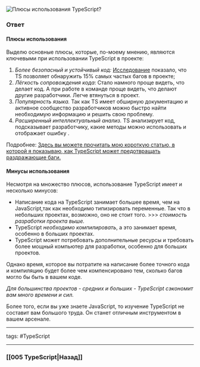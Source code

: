 ![Плюсы использования TypeScript?](https://youtu.be/TOn-1RrowKE?t=529) 

### Ответ
#### Плюсы использования

Выделю основные плюсы, которые, по-моему мнению, являются ключевыми при использовании TypeScript в проекте:

1. *Более безопасный и устойчивый код:* [Исследование](https://www.freecodecamp.org/news/learn-typescript-beginners-guide/) показало, что TS позволяет обнаружить 15% самых частых багов в проекте;
2. *Лёгкость сопровождения кода*: Стало намного проще видеть, что делает код. А при работе в команде проще видеть, что делают другие разработчики. Легче втянуться в проект.
3. *Популярность языка.* Так как TS имеет обширную документацию и активное сообщество разработчиков можно быстро найти необходимую информацию и решить свою проблему.
4. *Расширенный интеллектуальный анализ.* TS анализирует код, подсказывает разработчику, какие методы можно использовать и отображает ошибку .

Подробнее: [Здесь вы можете прочитать мою короткую статью, в которой я показываю, как TypeScript может предотвращать раздражающие баги.](https://www.doabledanny.com/why-typescript-over-javascript)

#### Минусы использования

Несмотря на множество плюсов, использование TypeScript имеет и несколько минусов:
-   Написание кода на TypeScript занимает большее время, чем на JavaScript,так как необходимо типизировать переменные. Так что в небольших проектах, возможно, оно не стоит того. >>> *стоимость разработки проекта выше.*
-   TypeScript *необходимо компилировать*, а это занимает время, особенно в больших проектах.
-   TypeScript может потребовать дополнительные ресурсы и требовать более мощный компьютер для разработки, особенно для больших проектов.

Однако время, которое вы потратите на написание более точного кода и компиляцию будет более чем компенсировано тем, сколько багов могло бы быть в вашем коде.

*Для большинства проектов - средних и больших - TypeScript сэкономит вам много времени и сил.*

Более того, если вы уже знаете JavaScript, то изучение TypeScript не составит вам большого труда. Он станет отличным инструментом в вашем арсенале.

___
tags: #TypeScript 

_____
### [[005 TypeScript|Назад]]